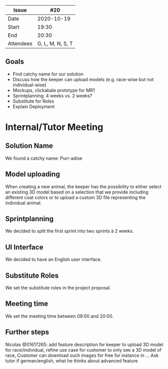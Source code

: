 | Issue| #20 |
| ------ | ------ |
| Date | 2020-10-19 |
| Start | 19:30 |
| End | 20:30 |
| Attendees | G, L, M, N, S, T |

## Goals
- Find catchy name for our solution
- Discuss how the keeper can upload models (e.g. race-wise but not individual-wise)
- Mockups, clickabale prototype for MR1
- Sprintplanning: 4 weeks vs. 2 weeks?
- Substitute for Roles
- Explain Deployment

# Internal/Tutor Meeting

## Solution Name
We found a catchy name: Purr-adise

## Model uploading
When creating a new animal, the keeper has the possibility to either select an existing 3D model based on a selection that we provide including different coat colors or to upload a custom 3D file representing the individual animal.

## Sprintplanning
We decided to split the first sprint into two sprints à 2 weeks.

## UI Interface
We decided to have an English user interface.

## Substitute Roles
We set the substitute roles in the project proposal.

## Meeting time
We set the meeting time between 09:00 and 20:00.

## Further steps
Nicolas @01617265: add feature description for keeper to upload 3D model for race/individual, refine use case for customer to only see a 3D model of race, Customer can download such images for free for instance in ...
Ask tutor if german/english, what he thinks about advanced feature
